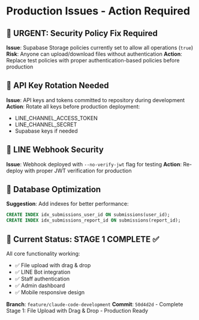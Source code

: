 # Production Issues - Action Required

## 🚨 URGENT: Security Policy Fix Required

**Issue**: Supabase Storage policies currently set to allow all operations (`true`)
**Risk**: Anyone can upload/download files without authentication
**Action**: Replace test policies with proper authentication-based policies before production

## 🔑 API Key Rotation Needed

**Issue**: API keys and tokens committed to repository during development
**Action**: Rotate all keys before production deployment:
- LINE_CHANNEL_ACCESS_TOKEN
- LINE_CHANNEL_SECRET  
- Supabase keys if needed

## 📡 LINE Webhook Security

**Issue**: Webhook deployed with `--no-verify-jwt` flag for testing
**Action**: Re-deploy with proper JWT verification for production

## 💾 Database Optimization

**Suggestion**: Add indexes for better performance:
```sql
CREATE INDEX idx_submissions_user_id ON submissions(user_id);
CREATE INDEX idx_submissions_report_id ON submissions(report_id);
```

## 🎯 Current Status: STAGE 1 COMPLETE ✅

All core functionality working:
- ✅ File upload with drag & drop
- ✅ LINE Bot integration  
- ✅ Staff authentication
- ✅ Admin dashboard
- ✅ Mobile responsive design

**Branch**: `feature/claude-code-development`
**Commit**: `50d4d2d` - Complete Stage 1: File Upload with Drag & Drop - Production Ready